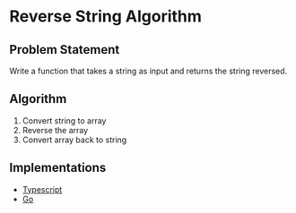# Reverse String Algorithm

## Problem Statement
Write a function that takes a string as input and returns the string reversed.

## Algorithm
1. Convert string to array
2. Reverse the array
3. Convert array back to string

## Implementations
- [Typescript](./ts)
- [Go](./go)
